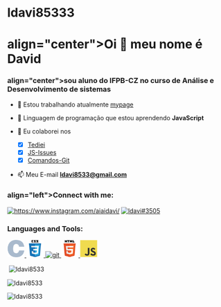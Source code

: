 # ldavi85333

# align="center">Oi 👋 meu nome é David
### align="center">sou aluno do IFPB-CZ no curso de Análise e Desenvolvimento de sistemas

- 🔭 Estou trabalhando atualmente [mypage](https://github.com/ldavi8533/mypage)

- 🌱 Linguagem de programação que estou aprendendo **JavaScript**

- 👯 Eu colaborei nos 
  - [x] [Tediei](https://github.com/ldavi8533/Tediei)
  - [x] [JS-Issues](https://github.com/Kauanny-cmd/JS-Issues)
  - [x] [Comandos-Git](https://github.com/paulofreitasnt/Comandos-Git)

- 📫 Meu E-mail **ldavi8533@gmail.com**

### align="left">Connect with me:
<p align="left">
<a href="https://instagram.com/https://www.instagram.com/aiaidavi/" target="blank"><img align="center" src="https://cdn.jsdelivr.net/npm/simple-icons@3.0.1/icons/instagram.svg" alt="https://www.instagram.com/aiaidavi/" height="30" width="40" /></a>
<a href="https://discord.gg/ldavi#3505" target="blank"><img align="center" src="https://cdn.jsdelivr.net/npm/simple-icons@3.0.1/icons/discord.svg" alt="ldavi#3505" height="30" width="40" /></a>
</p>

<h3 align="left">Languages and Tools:</h3>
<p align="left"> <a href="https://www.cprogramming.com/" target="_blank"> <img src="https://raw.githubusercontent.com/devicons/devicon/master/icons/c/c-original.svg" alt="c" width="40" height="40"/> </a> <a href="https://www.w3schools.com/css/" target="_blank"> <img src="https://raw.githubusercontent.com/devicons/devicon/master/icons/css3/css3-original-wordmark.svg" alt="css3" width="40" height="40"/> </a> <a href="https://git-scm.com/" target="_blank"> <img src="https://www.vectorlogo.zone/logos/git-scm/git-scm-icon.svg" alt="git" width="40" height="40"/> </a> <a href="https://www.w3.org/html/" target="_blank"> <img src="https://raw.githubusercontent.com/devicons/devicon/master/icons/html5/html5-original-wordmark.svg" alt="html5" width="40" height="40"/> </a> <a href="https://developer.mozilla.org/en-US/docs/Web/JavaScript" target="_blank"> <img src="https://raw.githubusercontent.com/devicons/devicon/master/icons/javascript/javascript-original.svg" alt="javascript" width="40" height="40"/> </a> </p>

<p>&nbsp;<img align="center" src="https://github-readme-stats.vercel.app/api?username=ldavi8533&show_icons=true&locale=en" alt="ldavi8533" /></p>

<p><img align="center" src="https://github-readme-streak-stats.herokuapp.com/?user=ldavi8533&" alt="ldavi8533" /></p>

<p><img align="left" src="https://github-readme-stats.vercel.app/api/top-langs?username=ldavi8533&show_icons=true&locale=en&layout=compact" alt="ldavi8533" /></p>

